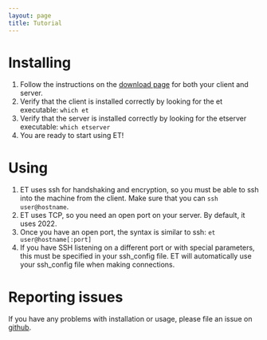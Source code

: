 ```yaml
---
layout: page
title: Tutorial
---
```


# Installing

1. Follow the instructions on the [download page](https://mistertea.github.io/EternalTerminal/download) for both your client and server.
2. Verify that the client is installed correctly by looking for the et executable: ```which et```
3. Verify that the server is installed correctly by looking for the etserver executable: ```which etserver```
4. You are ready to start using ET!

# Using

1. ET uses ssh for handshaking and encryption, so you must be able to ssh into the machine from the client.  Make sure that you can ```ssh user@hostname```.
2. ET uses TCP, so you need an open port on your server.  By default, it uses 2022.
3. Once you have an open port, the syntax is similar to ssh: ```et user@hostname[:port]```
4. If you have SSH listening on a different port or with special parameters, this must be specified in your ssh_config file.  ET will automatically use your ssh_config file when making connections.

# Reporting issues

If you have any problems with installation or usage, please file an issue on [github](https://github.com/MisterTea/EternalTerminal/issues/new).
